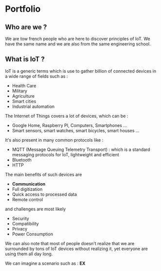 

# Portfolio

## Who are we ?

We are tow french people who are here to discover principles of IoT. We have the same name and we are also from the same engineering school.

## What is IoT ?

IoT is a generic terms which is use to gather billion of connected devices in a wide range of fields such as :
 - Health Care
 - Military
 - Agriculture
 - Smart cities
 - Industrial automation
	
The Internet of Things covers a lot of devices, which can be :
 - Google Home, Raspberry PI, Computers, Smartphones ...
 - Smart sensors, smart watches, smart bicycles, smart houses ...

It's also present in many common protocols like :

 - MQTT (Message Queuing Telemetry Transport) : which is a standard messaging protocols for IoT, lightweight and efficient
 - Bluetooth
 - HTTP

    
The main benefits of such devices are
 - **Communication**
 - Full digitization
 - Quick access to processed data
 - Remote control
    
and challenges are most likely
 - Security
 - Compatibility 
 - Privacy
 - Power Consumption 
   
We can also note that most of people doesn't realize that we are surrounded by tons of IoT devices without realizing it, yet everyone are using them all day long.
    
We can imagine a scenario such as :
**EX**

